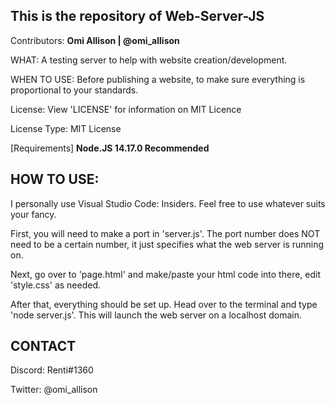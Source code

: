 This is the repository of Web-Server-JS
---------------------------------------
Contributors:
<b>Omi Allison | @omi_allison</b>

WHAT: A testing server to help with website creation/development.

WHEN TO USE: Before publishing a website, to make sure everything is proportional to your standards.

License: View 'LICENSE' for information on MIT Licence

License Type: MIT License


[Requirements]
<b>Node.JS 14.17.0 Recommended</b>


HOW TO USE:
-----------------------
I personally use Visual Studio Code: Insiders. Feel free to use whatever suits your fancy.

First, you will need to make a port in 'server.js'. 
The port number does NOT need to be a certain number, 
it just specifies what the web server is running on.

Next, go over to 'page.html' and make/paste your html 
code into there, edit 'style.css' as needed.

After that, everything should be set up. Head over to the terminal and type 'node server.js'. This will launch the web server on a localhost domain.

CONTACT
-------------------

Discord: Renti#1360

Twitter: @omi_allison

